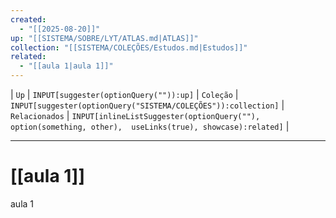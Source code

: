 ```yaml
---
created:
  - "[[2025-08-20]]"
up: "[[SISTEMA/SOBRE/LYT/ATLAS.md|ATLAS]]"
collection: "[[SISTEMA/COLEÇÕES/Estudos.md|Estudos]]"
related:
  - "[[aula 1|aula 1]]"
---
```

| `Up` | `INPUT[suggester(optionQuery("")):up]`    | `Coleção` | `INPUT[suggester(optionQuery("SISTEMA/COLEÇÕES")):collection]`   | `Relacionados` | `INPUT[inlineListSuggester(optionQuery(""), option(something, other),  useLinks(true), showcase):related]`  |

---

# [[aula 1]] 

aula 1